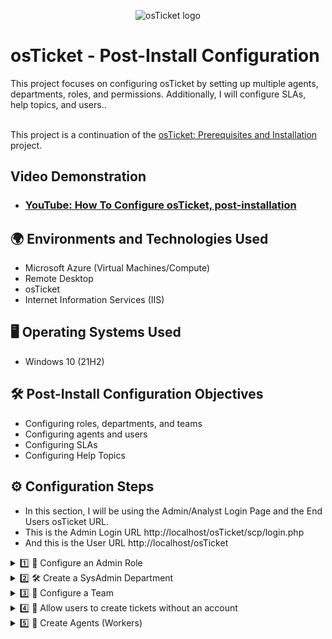 <p align="center">
<img src="https://i.imgur.com/Clzj7Xs.png" alt="osTicket logo"/>
</p>

<h1>osTicket - Post-Install Configuration</h1>
This project focuses on configuring osTicket by setting up multiple agents, departments, roles, and permissions. Additionally, I will configure SLAs, help topics, and users..<br/>
<br/>

This project is a continuation of the [osTicket: Prerequisites and Installation](https://github.com/steveabner/osticket-prereqs) project.
<br/>

<h2>Video Demonstration</h2>

- ### [YouTube: How To Configure osTicket, post-installation](https://www.youtube.com)

<h2>🌍 Environments and Technologies Used</h2>

- Microsoft Azure (Virtual Machines/Compute)
- Remote Desktop
- osTicket
- Internet Information Services (IIS)
  
<h2>🖥️ Operating Systems Used </h2>

- Windows 10</b> (21H2)

<h2>🛠️ Post-Install Configuration Objectives</h2>

- Configuring roles, departments, and teams
- Configuring agents and users
- Configuring SLAs
- Configuring Help Topics

<h2>⚙️ Configuration Steps</h2>

- In this section, I will be using the Admin/Analyst Login Page and the End Users osTicket URL.
- This is the Admin Login URL http://localhost/osTicket/scp/login.php
- And this is the User URL http://localhost/osTicket
  
<details>
  <summary>1️⃣ 👤 Configure an Admin Role</summary>

- Log into osTicket through the admin page.

  ![2025-01-06 22_03_53-Window](https://github.com/user-attachments/assets/3059ac7a-d200-40b3-bc4d-cae5fb67b6ce)

- On the Admin Panel, click `Agents`

  ![2025-01-06 22_01_32-Window](https://github.com/user-attachments/assets/8dedae53-4c86-4455-802c-841c41142c42)

- Then click `Roles`

  ![2025-01-06 22_02_13-Window](https://github.com/user-attachments/assets/48b4aae0-0ec6-4ae5-b7a0-d8f9560cac86)

- On the roles panel, click `Add New Roles`

  ![2025-01-06 22_02_39-Window](https://github.com/user-attachments/assets/39428a37-4eaf-4a16-ba39-68cc93b4fa28)

- I'll name the role `Admin`, then click `Permissions`.

  ![2025-01-06 22_08_24-Window](https://github.com/user-attachments/assets/8bab2069-8907-4652-968d-678c3476cebb)

- On the Permissions tab, I will check every permission in the `Tickets`, `Tasks`, and `Knowledgebase` tabs. Then click `Add Role`.

  ![2025-01-06 22_08_48-Window](https://github.com/user-attachments/assets/da84e14d-2d43-4d20-9cde-3850622247c3)
  ![2025-01-06 22_09_05-Window](https://github.com/user-attachments/assets/25331469-7de7-4cd6-aec4-1c56a883e384)
  ![2025-01-06 22_09_17-Window](https://github.com/user-attachments/assets/ad9b7fdc-7299-42df-90cb-df0516afa1a8)

- I now have an Admin Role.

  ![2025-01-06 22_15_18-Window](https://github.com/user-attachments/assets/bc246678-2cd4-45d0-a51c-a6c6e9700f7a)

</details>

<details>
  <summary>2️⃣ 🛠️ Create a SysAdmin Department</summary>

- On the admin panel, hover over `Agents`, then click `Departments` 

  ![2025-01-06 22_20_54-Window](https://github.com/user-attachments/assets/45778ea4-b6b8-4bcd-ae16-f4de879a8a44)

- On the Departments page, click `Add New Department`

  ![2025-01-06 22_22_13-Window](https://github.com/user-attachments/assets/17f0b4b4-3bf2-490d-a168-505f3ea13919)

- I'll name the department `SysAdmin`, then click `Create Dept`. Leave other settings as `Default` for now.

  ![2025-01-06 22_25_34-Window](https://github.com/user-attachments/assets/158dc599-b56b-4f5c-bc53-0e7f6a38676f)

- I now have a SysAdmin department set up.

  ![2025-01-06 22_29_30-Window](https://github.com/user-attachments/assets/8558a2f6-cb68-4411-8573-cf7c8ac368dd)

</details>

<details>
  <summary>3️⃣ 👥 Configure a Team</summary>

- On the Admin Panel, Hover over `Agents`, then click `Teams`

  ![2025-01-06 22_42_19-Window](https://github.com/user-attachments/assets/8c02e93f-6a05-4f9e-b99b-ce782429c91a)

- On the teams panel, click `Add New Team`

  ![2025-01-06 22_43_28-Window](https://github.com/user-attachments/assets/38499a6a-8659-4084-a508-a51ce9cde6e3)

- I'll name it `Online-Banking`, then click `Create Team`. I'll leave everything else as is. 

  ![2025-01-06 22_44_25-Window](https://github.com/user-attachments/assets/67a51df9-a191-4126-947e-675a3293c5ff)

- I now have a team called Online-Banking.

  ![2025-01-06 22_46_18-Window](https://github.com/user-attachments/assets/7dba1b7c-ed2e-4d9d-83f6-61dce706b528)

</details>

<details>
  <summary>4️⃣ 📝 Allow users to create tickets without an account</summary>

- On the Admin Panel, hover over `Settings`, then click `Users`.

  ![2025-01-06 22_50_55-Window](https://github.com/user-attachments/assets/aa6892ff-7d8a-4405-92f5-d2419d36f7a9)

- On the user settings page, just make sure `Require registration and login to create tickets` is unchecked, then click `Save Changes`.

  ![2025-01-06 22_52_53-48 211 167 121 - Remote Desktop Connection](https://github.com/user-attachments/assets/a62a537c-0b52-4df6-9e86-be388014b882)
  
</details>

<details>
  <summary>5️⃣ 👤 Create Agents (Workers)</summary>

- On the Admin Panel, click `Agents`.

  ![2025-01-06 23_04_54-48 211 167 121 - Remote Desktop Connection](https://github.com/user-attachments/assets/4c376fb6-9987-4563-b2fc-3a8c2f5bbb69)

- On the Agent page click `Add New Agent`.

  ![2025-01-06 23_06_15-48 211 167 121 - Remote Desktop Connection](https://github.com/user-attachments/assets/ccf084ce-79a1-4685-ae04-0187ed0fe549)

- I'll name this Agent `John Smith`, input a fake email, set the username to `John`, then click `Set Password`.

  ![2025-01-06 23_14_15-48 211 167 121 - Remote Desktop Connection](https://github.com/user-attachments/assets/a801a348-1eaf-4f3d-8e08-69c015d84e1f)

- On the `Set Agent Password` screen, uncheck `Send the agent a password reset email`, input a password, then uncheck `Require password change at next login`. Then click `Set`.

  ![2025-01-06 23_13_57-48 211 167 121 - Remote Desktop Connection](https://github.com/user-attachments/assets/3cc60236-0b1d-4bc0-90de-f573141f907f)

- Next, I'll click the `Access` tab.

  ![2025-01-06 23_18_28-48 211 167 121 - Remote Desktop Connection](https://github.com/user-attachments/assets/6b976992-7411-4e61-9617-d95161da959b)

- On the access tab, I'll set the department to `SysAdmin`, and give the `Admin` Role.

- Next, I'll click the `Teams` tab.

  ![2025-01-06 23_21_15-48 211 167 121 - Remote Desktop Connection](https://github.com/user-attachments/assets/64526cf0-65a0-4ff2-b789-958b3313c1d0)

- On the teams tab, I'll select `Online-Banking`, and then click `Add`, and finally, click `Create`

  ![2025-01-06 23_22_55-48 211 167 121 - Remote Desktop Connection](https://github.com/user-attachments/assets/eb7bcfd1-f7b3-4bfd-9a13-4424d3dc2a35)
  ![2025-01-06 23_23_52-48 211 167 121 - Remote Desktop Connection](https://github.com/user-attachments/assets/f575c883-1070-4d8b-8626-b1117546b0ac)

- John has been created, Now I'll create one more Agent. On the Agents page, I'll click `Add New Agent`

  ![2025-01-06 23_36_14-48 211 167 121 - Remote Desktop Connection](https://github.com/user-attachments/assets/d2cb0d79-3447-450e-b831-a6f4820d2989)

- I'll input the name `Jane Doe`, set a fake email, and set a password.

  ![2025-01-06 23_38_25-48 211 167 121 - Remote Desktop Connection](https://github.com/user-attachments/assets/80de9c3f-e44f-4797-8731-87c281284f41)

- Next, I'll click `Access` 

  ![2025-01-06 23_38_25-48 211 167 121 - Remote Desktop Connection](https://github.com/user-attachments/assets/a0de32f6-b53c-4a5e-99b8-f25ee896303b)

- On the Access tab, I'll select the `Support` department, set the role to `All Access`, then click `Create`

  ![2025-01-06 23_44_47-48 211 167 121 - Remote Desktop Connection](https://github.com/user-attachments/assets/c19f08b8-b1ef-4002-b961-a630c7fbbb7c)

<!-- </details>

<details>
  <summary>Configure Roles</summary>
</details>

<details>
  <summary>Configure Roles</summary>
</details>


<!-- 1️⃣ 2️⃣ 3️⃣ 4️⃣ 5️⃣ 6️⃣ 7️⃣ 8️⃣ 9️⃣ -->

